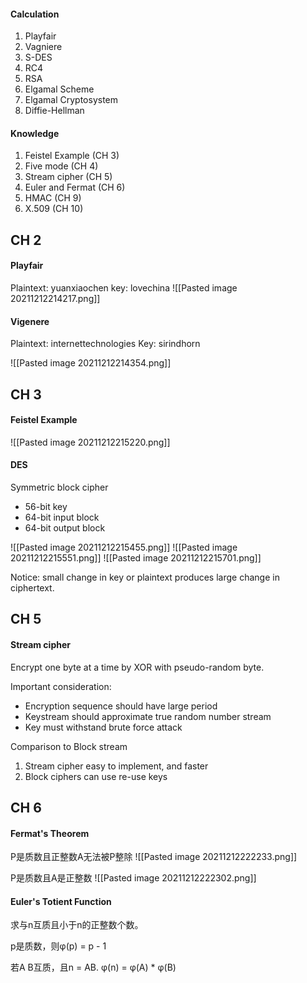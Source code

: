 #### Calculation
1. Playfair
2. Vagniere
3. S-DES
4. RC4
5. RSA
6. Elgamal Scheme
7. Elgamal Cryptosystem
8. Diffie-Hellman

#### Knowledge
1. Feistel Example (CH 3)
2. Five mode (CH 4)
3. Stream cipher (CH 5)
4. Euler and Fermat (CH 6)
5. HMAC (CH 9)
6. X.509 (CH 10)

## CH 2
#### Playfair
Plaintext: yuanxiaochen
key: lovechina
![[Pasted image 20211212214217.png]]

#### Vigenere
Plaintext: internettechnologies
Key: sirindhorn

![[Pasted image 20211212214354.png]]

## CH 3
#### Feistel Example
![[Pasted image 20211212215220.png]]

#### DES
Symmetric block cipher
- 56-bit key
- 64-bit input block
- 64-bit output block

![[Pasted image 20211212215455.png]]
![[Pasted image 20211212215551.png]]
![[Pasted image 20211212215701.png]]

Notice: small change in key or plaintext produces large change in ciphertext.

## CH 5
#### Stream cipher
Encrypt one byte at a time by XOR with pseudo-random byte.

Important consideration:
- Encryption sequence should have large period
- Keystream should approximate true random number stream
- Key must withstand brute force attack

Comparison to Block stream
1. Stream cipher easy to implement, and faster
2. Block ciphers can use re-use keys

## CH 6
#### Fermat's Theorem
P是质数且正整数A无法被P整除
![[Pasted image 20211212222233.png]]

P是质数且A是正整数
![[Pasted image 20211212222302.png]]

#### Euler's Totient Function
求与n互质且小于n的正整数个数。

p是质数，则φ(p) = p - 1

若A B互质，且n = AB. φ(n) = φ(A) \* φ(B)

